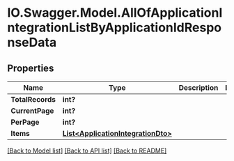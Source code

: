 # IO.Swagger.Model.AllOfApplicationIntegrationListByApplicationIdResponseData
## Properties

Name | Type | Description | Notes
------------ | ------------- | ------------- | -------------
**TotalRecords** | **int?** |  | 
**CurrentPage** | **int?** |  | 
**PerPage** | **int?** |  | 
**Items** | [**List&lt;ApplicationIntegrationDto&gt;**](ApplicationIntegrationDto.md) |  | 

[[Back to Model list]](../README.md#documentation-for-models) [[Back to API list]](../README.md#documentation-for-api-endpoints) [[Back to README]](../README.md)

